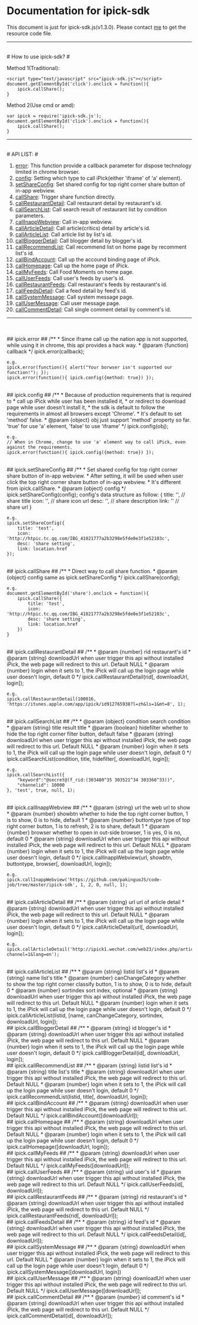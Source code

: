 # Documentation for ipick-sdk #

This document is just for ipick-sdk.js(v1.3.0). Please contact [me](mailto:pakinguo@tencent.com) to get the resource code file.

----------

<br>
# How to use ipick-sdk? #

Method 1(Traditional):

    <script type="text/javascript" src="ipick-sdk.js"></script>
	document.getElementById('click').onclick = function(){
		ipick.callShare();
	}

Method 2(Use cmd or amd):

    var ipick = require('ipick-sdk.js');
	document.getElementById('click').onclick = function(){
		ipick.callShare();
	}


----------

<br>
# API LIST: #

1. [error](#ipickerror): This function provide a callback parameter for dispose technology limited in chrome browser.
2. [config](#ipickconfig): Setting which type to call iPick(either 'iframe' of 'a' element).
3. [setShareConfig](#ipicksetshareconfig): Set shared config for top right corner share button of in-app webview.
4. [callShare](#ipickcallshare): Trigger share function directly.
5. [callRestaurantDetail](#ipickcallrestaurantdetail): Call restaurant detail by restaurant's id.
6. [callSearchList](#ipickcallsearchlist): Call search result of restaurant list by condition parameters.
7. [callInappWebview](#ipickcallinappwebview): Call in-app webview.
8. [callArticleDetail](#ipickcallarticledetail): Call article(critics) detail by article's id.
9. [callArticleList](#ipickcallarticlelist): Call article list by list's id.
10. [callBloggerDetail](#ipickcallbloggerdetail): Call blogger detail by blogger's id.
11. [callRecommendList](#ipickcallrecommendlist): Call recommend list on home page by recomment list's id.
12. [callBindAccount](#ipickcallbindaccount): Call up the accound binding page of iPick.
13. [callHomepage](#ipickcallhomepage): Call up the home page of iPick.
14. [callMyFeeds](#ipickcallmyfeeds): Call Food Moments on home page.
15. [callUserFeeds](#ipickcalluserfeeds): Call user's feeds by user's id.
16. [callRestaurantFeeds](#ipickcallrestaurantfeeds): Call restaurant's feeds by restaurant's id.
17. [callFeedsDetail](#ipickcallfeedsdetail): Call a feed detail by feed's id.
18. [callSystemMessage](#ipickcallsystemmessage): Call system message page.
19. [callUserMessage](#ipickcallusermessage): Call user message page.
20. [callCommentDetail](#ipickcallcommentdetail): Call single comment detail by comment's id.


----------
<br>

<br>
## ipick.error ##
	/**
 	 * Since iframe call up the nation app is not supported, while using it in chrome, this api provides a hack way.
 	 * @param {function} callback
 	 */
    ipick.error(callback);

	e.g.
	ipick.error(function(){ alert("Your borwser isn't supported our function!"); });
	ipick.error(function(){ ipick.config({method: true}) });

<br>
## ipick.config ##
	/**
	 * Because of production requirements that is required to 
	 * call up iPick while user has been installed it, 
	 * or redirect to download page while user doesn't install it,
	 * the sdk is default to follow the requirements in almost all browsers except 'Chrome'.
	 * It's default to set 'method' false.
 	 * @param {object} obj just support 'method' property so far. 'true' for use 'a' element, 'false' to use 'iframe'
 	 */
	ipick.config(obj); 

	e.g.
	// When in Chrome, change to use 'a' element way to call iPick, even against the requirements.
	ipick.error(function(){ ipick.config({method: true}) }); 

<br>
## ipick.setShareConfig ##
    /**
     * Set shared config for top right corner share button of in-app webview.
     * After setting, it will be used when user click the top right corner share button of in-app webview.
     * It's different from ipick.callShare.
     * @param {object} config
     */
    ipick.setShareConfig(config);
	config's data structure as follow:
	{
		title: '',	// share title
		icon: '',	// share icon url
		desc: '',	// share description
		link: ''	// share url
	}

	e.g.
	ipick.setShareConfig({
		title: 'test',
		icon: 'http://htpic.tc.qq.com/IBG_41021777a2b3298e5fde0e3f1e52103c',
		desc: 'share setting',
		link: location.href
	});

<br>
## ipick.callShare ##
	/**
	 * Direct way to call share function.
	 * @param {object} config same as ipick.setShareConfig
	 */
	ipick.callShare(config);
	
	e.g.
	document.getElementById('share').onclick = function(){
		ipick.callShare({
			title: 'test',
			icon: 'http://htpic.tc.qq.com/IBG_41021777a2b3298e5fde0e3f1e52103c',
			desc: 'share setting',
			link: location.href
		})
	}

<br>
## ipick.callRestaurantDetail ##
    /**
     * @param {number} rid restaurant's id
     * @param {string} downloadUrl when user trigger this api without installed iPick, the web page will redirect to this url. Default NULL
     * @param {number} login when it sets to 1, the iPick will call up the login page while user doesn't login, default 0
     */
    ipick.callRestaurantDetail(rid[, downloadUrl, login]);

	e.g.
	ipick.callRestaurantDetail(100016, 'https://itunes.apple.com/app/ipick/id912765938?l=zh&ls=1&mt=8', 1);

<br>
## ipick.callSearchList ##
    /**
     * @param {object} condition search condition
     * @param {string} title result title
     * @param {boolean} hidefilter whether to hide the top right corner filter button, default false
     * @param {string} downloadUrl when user trigger this api without installed iPick, the web page will redirect to this url. Default NULL
     * @param {number} login when it sets to 1, the iPick will call up the login page while user doesn't login, default 0
     */
    ipick.callSearchList(condition, title, hidefilter[, downloadUrl, login]);

	e.g.
	ipick.callSearchList({
        "keyword":"@secret@(f_rid:(303480^35 303521^34 303366^33))",
        "channelid": 10000
    }, 'test', true, null, 1);

<br>
## ipick.callInappWebview ##
	/**
	 * @param {string} url the web url to show
	 * @param {number} showbtn whether to hide the top right corner button, 1 is to show, 0 is to hide, default 1
	 * @param {number} buttontype type of top right corner button, 1 is to refresh, 2 is to share, default 1
	 * @param {number} browser whether to open in out-side browser, 1 is yes, 0 is no, default 0
	 * @param {string} downloadUrl when user trigger this api without installed iPick, the web page will redirect to this url. Default NULL
	 * @param {number} login when it sets to 1, the iPick will call up the login page while user doesn't login, default 0
	 */
	ipick.callInappWebview(url, showbtn, buttontype, browser[, downloadUrl, login]);

	e.g.
	ipick.callInappWebview('https://github.com/pakinguoJS/code-job/tree/master/ipick-sdk', 1, 2, 0, null, 1);

<br>
## ipick.callArticleDetail ##
    /**
     * @param {string} url url of article detail
     * @param {string} downloadUrl when user trigger this api without installed iPick, the web page will redirect to this url. Default NULL
     * @param {number} login when it sets to 1, the iPick will call up the login page while user doesn't login, default 0
     */
    ipick.callArticleDetail(url[, downloadUrl, login]);

	e.g.
	ipick.callArticleDetail('http://ipick1.wechat.com/web23/index.php/article/detail/348?channel=1&lang=en');

<br>
## ipick.callArticleList ##
    /**
     * @param {string} listid list's id
     * @param {string} name list's title
     * @param {number} canChangeCategory whether to show the top right corner classify button, 1 is to show, 0 is to hide, default 0
     * @param {number} sortindex sort index, optional
     * @param {string} downloadUrl when user trigger this api without installed iPick, the web page will redirect to this url. Default NULL
     * @param {number} login when it sets to 1, the iPick will call up the login page while user doesn't login, default 0
     */
    ipick.callArticleList(listid, [name, canChangeCategory, sortindex, downloadUrl, login]);

<br>
## ipick.callBloggerDetail ##
    /**
     * @param {string} id blogger's id
     * @param {string} downloadUrl when user trigger this api without installed iPick, the web page will redirect to this url. Default NULL
     * @param {number} login when it sets to 1, the iPick will call up the login page while user doesn't login, default 0
     */
    ipick.callBloggerDetail(id[, downloadUrl, login]);


<br>
## ipick.callRecommendList ##
    /**
     * @param {string} listid list's id
     * @param {string} title list's title
     * @param {string} downloadUrl when user trigger this api without installed iPick, the web page will redirect to this url. Default NULL
     * @param {number} login when it sets to 1, the iPick will call up the login page while user doesn't login, default 0
     */
    ipick.callRecommendList(listid, title[, downloadUrl, login]);


<br>
## ipick.callBindAccount ##
    /**
     * @param {string} downloadUrl when user trigger this api without installed iPick, the web page will redirect to this url. Default NULL
     */
    ipick.callBindAccount([downloadUrl]);


<br>
## ipick.callHomepage ##
	/**
	 * @param {string} downloadUrl when user trigger this api without installed iPick, the web page will redirect to this url. Default NULL
	 * @param {number} login when it sets to 1, the iPick will call up the login page while user doesn't login, default 0
	 */
	ipick.callHomepage([downloadUrl, login]);


<br>
## ipick.callMyFeeds ##
	/**
	 * @param {string} downloadUrl when user trigger this api without installed iPick, the web page will redirect to this url. Default NULL
	 */
	ipick.callMyFeeds([downloadUrl]);


<br>
## ipick.callUserFeeds ##
    /**
     * @param {string} uid user's id
     * @param {string} downloadUrl when user trigger this api without installed iPick, the web page will redirect to this url. Default NULL
     */
    ipick.callUserFeeds(id[, downloadUrl]);


<br>
## ipick.callRestaurantFeeds ##
    /**
     * @param {string} rid restaurant's id
     * @param {string} downloadUrl when user trigger this api without installed iPick, the web page will redirect to this url. Default NULL
     */
    ipick.callRestaurantFeeds(rid[, downloadUrl]);


<br>
## ipick.callFeedsDetail ##
    /**
     * @param {string} id feed's id
     * @param {string} downloadUrl when user trigger this api without installed iPick, the web page will redirect to this url. Default NULL
     */
    ipick.callFeedsDetail(id[, downloadUrl]);


<br>
## ipick.callSystemMessage ##
    /**
     * @param {string} downloadUrl when user trigger this api without installed iPick, the web page will redirect to this url. Default NULL
     * @param {number} login when it sets to 1, the iPick will call up the login page while user doesn't login, default 0
     */
    ipick.callSystemMessage([downloadUrl, login])


<br>
## ipick.callUserMessage ##
    /**
     * @param {string} downloadUrl when user trigger this api without installed iPick, the web page will redirect to this url. Default NULL
     */
    ipick.callUserMessage([downloadUrl]);


<br>
## ipick.callCommentDetail ##
    /**
     * @param {number} id comment's id
     * @param {string} downloadUrl when user trigger this api without installed iPick, the web page will redirect to this url. Default NULL
     */
    ipick.callCommentDetail(id[, downloadUrl]);


